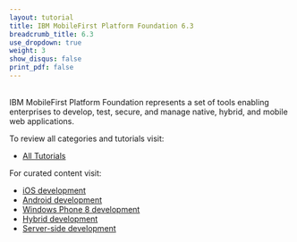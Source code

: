 ```yaml
---
layout: tutorial
title: IBM MobileFirst Platform Foundation 6.3
breadcrumb_title: 6.3
use_dropdown: true
weight: 3
show_disqus: false
print_pdf: false
---
```

<br>
IBM MobileFirst Platform Foundation represents a set of tools enabling enterprises to develop, test, secure, and manage native, hybrid, and mobile web applications.

To review all categories and tutorials visit:

* [All Tutorials](all-tutorials/)

For curated content visit: 

* [iOS development](ios-tutorials/) 
* [Android development](android-tutorials/) 
* [Windows Phone 8 development](windows-phone-8-tutorials/) 
* [Hybrid development](hybrid-tutorials/)
* [Server-side development](server-side-tutorials/)
